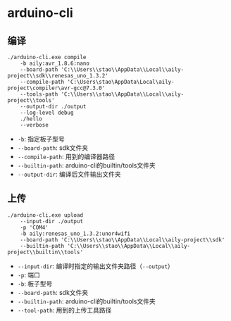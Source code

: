 # arduino-cli

## 编译

```
./arduino-cli.exe compile 
    -b aily:avr_1.8.6:nano 
    --board-path 'C:\\Users\\stao\\AppData\\Local\\aily-project\\sdk\\renesas_uno_1.3.2' 
    --compile-path 'C:\Users\stao\AppData\Local\aily-project\compiler\avr-gcc@7.3.0' 
    --tools-path 'C:\\Users\\stao\\AppData\\Local\\aily-project\\tools' 
    --output-dir ./output 
    --log-level debug 
    ./hello 
    --verbose
```

- `-b`: 指定板子型号
- `--board-path`: sdk文件夹
- `--compile-path`: 用到的编译器路径
- `--builtin-path`: arduino-cli的builtin/tools文件夹
- `--output-dir`: 编译后文件输出文件夹

## 上传

```
./arduino-cli.exe upload 
    --input-dir ./output 
    -p 'COM4' 
    -b aily:renesas_uno_1.3.2:unor4wifi 
    --board-path 'C:\\Users\\stao\\AppData\\Local\\aily-project\\sdk'  
    --builtin-path 'C:\\Users\\stao\\AppData\\Local\\aily-project\\builtin\\tools'
```

- `--input-dir`: 编译时指定的输出文件夹路径（`--output`）
- `-p`: 端口
- `-b`: 板子型号
- `--board-path`: sdk文件夹
- `--builtin-path`: arduino-cli的builtin/tools文件夹
- `--tool-path`: 用到的上传工具路径
